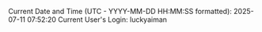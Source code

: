 Current Date and Time (UTC - YYYY-MM-DD HH:MM:SS formatted): 2025-07-11 07:52:20
Current User's Login: luckyaiman
